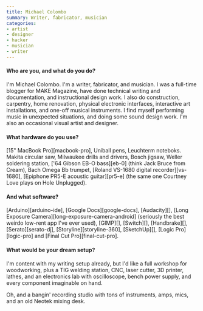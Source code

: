 ```yaml
---
title: Michael Colombo
summary: Writer, fabricator, musician
categories:
- artist
- designer
- hacker
- musician
- writer
---
```


#### Who are you, and what do you do?

I'm Michael Colombo. I'm a writer, fabricator, and musician. I was a full-time blogger for MAKE Magazine, have done technical writing and documentation, and instructional design work. I also do construction, carpentry, home renovation, physical electronic interfaces, interactive art installations, and one-off musical instruments. I find myself performing music in unexpected situations, and doing some sound design work. I'm also an occasional visual artist and designer.

#### What hardware do you use?

[15" MacBook Pro][macbook-pro], Uniball pens, Leuchterm noteboks. Makita circular saw, Milwaukee drills and drivers, Bosch jigsaw, Weller soldering station, ['64 Gibson EB-O bass][eb-0] (think Jack Bruce from Cream), Bach Omega Bb trumpet, [Roland VS-1680 digital recorder][vs-1680], [Epiphone PR5-E acoustic guitar][pr5-e] (the same one Courtney Love plays on Hole Unplugged). 

#### And what software?

[Arduino][arduino-ide], [Google Docs][google-docs], [Audacity][], [Long Exposure Camera][long-exposure-camera-android] (seriously the best weirdo low-rent app I've ever used), [GIMP][], [Switch][], [Handbrake][], [Serato][serato-dj], [Storyline][storyline-360], [SketchUp][], [Logic Pro][logic-pro] and [Final Cut Pro][final-cut-pro].

#### What would be your dream setup?

I'm content with my writing setup already, but I'd like a full workshop for woodworking, plus a TIG welding station, CNC, laser cutter, 3D printer, lathes, and an electronics lab with oscilloscope, bench power supply, and every component imaginable on hand.

Oh, and a bangin' recording studio with tons of instruments, amps, mics, and an old Neotek mixing desk.